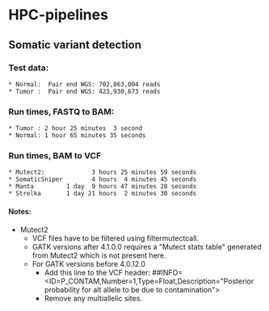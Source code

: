 # HPC-pipelines

## Somatic variant detection

### Test data:
    * Normal:  Pair end WGS: 702,863,004 reads
    * Tumor :  Pair end WGS: 423,930,673 reads

### Run times, FASTQ to BAM:
    * Tumor : 2 hour 25 minutes  3 second                        
    * Normal: 1 hour 65 minutes 35 seconds
                        
### Run times, BAM to VCF
    * Mutect2:             3 hours 25 minutes 59 seconds
    * SomaticSniper        4 hours  4 minutes 45 seconds
    * Manta         1 day  9 hours 47 minutes 28 seconds
    * Strelka       1 day 21 hours  2 minutes 30 seconds

#### Notes:
  * Mutect2
    * VCF files have to be filtered using filtermutectcall.
    * GATK versions after 4.1.0.0 requires a "Mutect stats table" generated from Mutect2 which is not present here.
    * For GATK versions before 4.0.12.0
      * Add this line to the VCF header: ##INFO=<ID=P_CONTAM,Number=1,Type=Float,Description="Posterior probability for alt allele to be due to contamination">
      * Remove any multiallelic sites.
